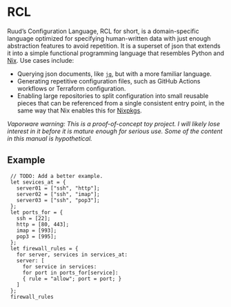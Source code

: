 # RCL

Ruud’s Configuration Language, RCL for short, is a domain-specific language
optimized for specifying human-written data with just enough abstraction
features to avoid repetition. It is a superset of json that extends it into a
simple functional programming language that resembles Python and [Nix][nix]. Use
cases include:

 * Querying json documents, like [`jq`][jq], but with a more familiar language.
 * Generating repetitive configuration files, such as GitHub Actions workflows
   or Terraform configuration.
 * Enabling large repositories to split configuration into small reusable pieces
   that can be referenced from a single consistent entry point, in the same way
   that Nix enables this for [Nixpkgs][nixpkgs].

[nix]:     https://nixos.org/manual/nix/stable/language/
[jq]:      https://jqlang.github.io/jq/manual/
[nixpkgs]: https://github.com/nixos/nixpkgs

_Vaporware warning:
This is a proof-of-concept toy project. I will likely lose interest in it before
it is mature enough for serious use. Some of the content in this manual is
hypothetical._

## Example

```rcl
 // TODO: Add a better example.
 let sevices_at = {
   server01 = ["ssh", "http"];
   server02 = ["ssh", "imap"];
   server03 = ["ssh", "pop3"];
 };
 let ports_for = {
   ssh = [22];
   http = [80, 443];
   imap = [993];
   pop3 = [995];
 };
 let firewall_rules = {
   for server, services in services_at:
   server: [
     for service in services:
     for port in ports_for[service]:
     { rule = "allow"; port = port; }
   ]
 };
 firewall_rules
```
